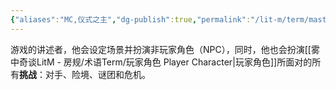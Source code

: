 ```yaml
---
{"aliases":"MC,仪式之主","dg-publish":true,"permalink":"/lit-m/term/master-of-ceremony/","dgPassFrontmatter":true}
---
```


游戏的讲述者，他会设定场景并扮演非玩家角色（NPC），同时，他也会扮演[[雾中奇谈LitM - 房规/术语Term/玩家角色 Player Character\|玩家角色]]所面对的所有**挑战**：对手、险境、谜团和危机。